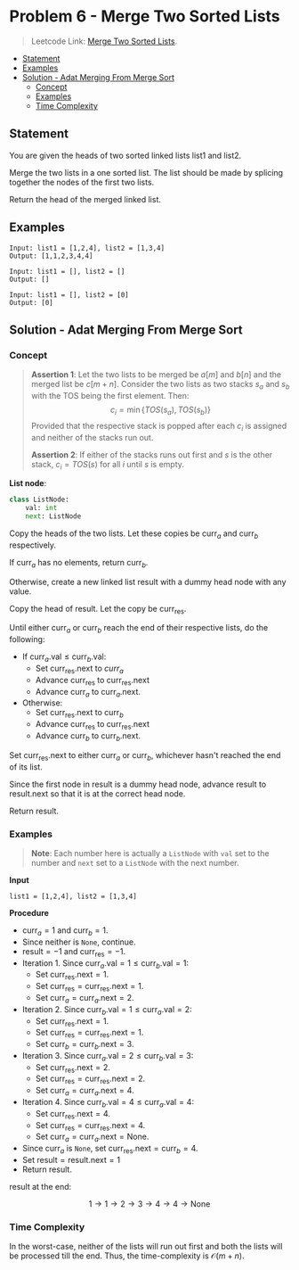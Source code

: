 # <!-- omit in toc --> Problem 6 - Merge Two Sorted Lists

> Leetcode Link: [Merge Two Sorted Lists](https://leetcode.com/problems/merge-two-sorted-lists/).

- [Statement](#statement)
- [Examples](#examples)
- [Solution - Adat Merging From Merge Sort](#solution---adat-merging-from-merge-sort)
  - [Concept](#concept)
  - [Examples](#examples-1)
  - [Time Complexity](#time-complexity)

## Statement

You are given the heads of two sorted linked lists list1 and list2.

Merge the two lists in a one sorted list. The list should be made by splicing together the nodes of the first two lists.

Return the head of the merged linked list.

## Examples

```block
Input: list1 = [1,2,4], list2 = [1,3,4]
Output: [1,1,2,3,4,4]
```

```block
Input: list1 = [], list2 = []
Output: []
```

```block
Input: list1 = [], list2 = [0]
Output: [0]
```

## Solution - Adat Merging From Merge Sort

### Concept

> **Assertion 1**: Let the two lists to be merged be $a[m]$ and $b[n]$ and the merged list be $c[m + n]$. Consider the two lists as two stacks $s_a$ and $s_b$ with the TOS being the first element. Then:
> $$c_i=\min\{TOS(s_a),TOS(s_b)\}$$
> Provided that the respective stack is popped after each $c_i$ is assigned and neither of the stacks run out.
>
> **Assertion 2**: If either of the stacks runs out first and $s$ is the other stack, $c_i=TOS(s)$ for all $i$ until $s$ is empty.

**List node**:

```python
class ListNode:
    val: int
    next: ListNode
```

Copy the heads of the two lists. Let these copies be $\text{curr}_a$ and $\text{curr}_b$ respectively.

If $\text{curr}_a$ has no elements, return $\text{curr}_b$.

Otherwise, create a new linked list $\text{result}$ with a dummy head node with any value.

Copy the head of $\text{result}$. Let the copy be $\text{curr}_{\text{res}}$.

Until either $\text{curr}_a$ or $\text{curr}_b$ reach the end of their respective lists, do the following:

- If $\text{curr}_a.\text{val} \le \text{curr}_b.\text{val}$:
  - Set $\text{curr}_{\text{res}}.\text{next}$ to $curr_a$
  - Advance $\text{curr}_{\text{res}}$ to $\text{curr}_{\text{res}}.\text{next}$
  - Advance $\text{curr}_a$ to $\text{curr}_a.\text{next}$.
- Otherwise:
  - Set $\text{curr}_{\text{res}}.\text{next}$ to $\text{curr}_b$
  - Advance $\text{curr}_{\text{res}}$ to $\text{curr}_{\text{res}}.\text{next}$
  - Advance $\text{curr}_b$ to $\text{curr}_b.\text{next}$.

Set $\text{curr}_{\text{res}}.\text{next}$ to either $\text{curr}_a$ or $\text{curr}_b$, whichever hasn't reached the end of its list.

Since the first node in $\text{result}$ is a dummy head node, advance $\text{result}$ to $\text{result}.\text{next}$ so that it is at the correct head node.

Return $\text{result}$.

### Examples

> **Note**: Each number here is actually a `ListNode` with `val` set to the number and `next` set to a `ListNode` with the next number.

**Input**

```block
list1 = [1,2,4], list2 = [1,3,4]
```

**Procedure**

- $\text{curr}_a = 1$ and $\text{curr}_b = 1$.
- Since neither is `None`, continue.
- $\text{result} = -1$ and $\text{curr}_{\text{res}} = -1$.
- Iteration 1. Since $\text{curr}_a.\text{val} = 1 \le \text{curr}_b.\text{val} = 1$:
  - Set $\text{curr}_{\text{res}}.\text{next} = 1$.
  - Set $\text{curr}_{\text{res}} = \text{curr}_{\text{res}}.\text{next} = 1$.
  - Set $\text{curr}_a = \text{curr}_a.\text{next} = 2$.
- Iteration 2. Since $\text{curr}_b.\text{val} = 1 \le \text{curr}_a.\text{val} = 2$:
  - Set $\text{curr}_{\text{res}}.\text{next} = 1$.
  - Set $\text{curr}_{\text{res}} = \text{curr}_{\text{res}}.\text{next} = 1$.
  - Set $\text{curr}_b = \text{curr}_b.\text{next} = 3$.
- Iteration 3. Since $\text{curr}_a.\text{val} = 2 \le \text{curr}_b.\text{val} = 3$:
  - Set $\text{curr}_{\text{res}}.\text{next} = 2$.
  - Set $\text{curr}_{\text{res}} = \text{curr}_{\text{res}}.\text{next} = 2$.
  - Set $\text{curr}_a = \text{curr}_a.\text{next} = 4$.
- Iteration 4. Since $\text{curr}_b.\text{val} = 4 \le \text{curr}_a.\text{val} = 4$:
  - Set $\text{curr}_{\text{res}}.\text{next} = 4$.
  - Set $\text{curr}_{\text{res}} = \text{curr}_{\text{res}}.\text{next} = 4$.
  - Set $\text{curr}_a = \text{curr}_a.\text{next} = \text{None}$.
- Since $\text{curr}_a$ is `None`, set $\text{curr}_{\text{res}}.\text{next} = \text{curr}_b = 4$.
- Set $\text{result} = \text{result}.\text{next} = 1$
- Return $\text{result}$.

$\text{result}$ at the end:

$$1 \rightarrow 1  \rightarrow 2 \rightarrow 3 \rightarrow 4 \rightarrow 4 \rightarrow \text{None}$$

### Time Complexity

In the worst-case, neither of the lists will run out first and both the lists will be processed till the end. Thus, the time-complexity is $\mathcal{O}(m+n)$.
